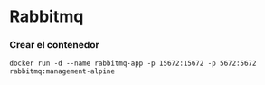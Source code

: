 # Rabbitmq

### Crear el contenedor

```
docker run -d --name rabbitmq-app -p 15672:15672 -p 5672:5672 rabbitmq:management-alpine
```
